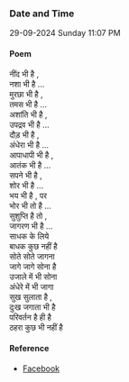 ### Date and Time

29-09-2024 Sunday 11:07 PM

#### Poem

नींद भी है ,  <br />
नशा भी है ... <br />
मुरछा भी है , <br />
तमस भी है ... <br />
अशांति भी है ,  <br />
उपद्रव भी है ... <br />
दौड़ भी है ,  <br />
अंधेरा भी है ... <br />
आपाधापी भी है , <br />
आतंक भी है ... <br />
सपने भी है , <br />
शोर भी है ... <br />
भय भी है , पर  <br />
भोर भी तो है ... <br />
सुशुप्ति है तो ,  <br />
जागरण भी है ... <br />
साधक के लिये <br />
बाधक कुछ नहीं है <br />
सोते सोते जागना  <br />
जागे जागे सोना है  <br />
उजाले में भी सोना <br />
अंधेरे में भी जागा  <br />
सुख सुलाता है , <br />
दुःख जगाता भी है  <br />
परिवर्तन है ही है  <br />
ठहरा कुछ भी नहीं है

#### Reference

* [Facebook](https://www.facebook.com/share/p/5u6ujg9VseYnVKoK/?mibextid=qi2Omg)
